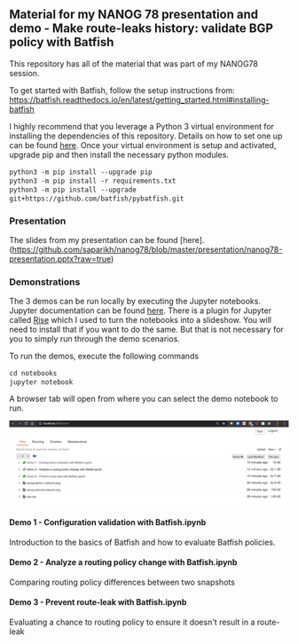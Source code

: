 ## Material for my NANOG 78 presentation and demo - Make route-leaks history: validate BGP policy with Batfish

This repository has all of the material that was part of my NANOG78 session. 

To get started with Batfish, follow the setup instructions from: 
https://batfish.readthedocs.io/en/latest/getting_started.html#installing-batfish

I highly recommend that you leverage a Python 3 virtual environment for installing the dependencies of this repository. Details on how to set one up can be found [here](https://docs.python.org/3/library/venv.html). Once your virtual environment is setup and activated, upgrade pip and then install the necessary python modules.

```
python3 -m pip install --upgrade pip
python3 -m pip install -r requirements.txt
python3 -m pip install --upgrade git+https://github.com/batfish/pybatfish.git
```

### Presentation

The slides from my presentation can be found [here].(https://github.com/saparikh/nanog78/blob/master/presentation/nanog78-presentation.pptx?raw=true)

### Demonstrations

The 3 demos can be run locally by executing the Jupyter notebooks. Jupyter documentation can be found [here](http://jupyter.org/). There is a plugin for Jupyter called [Rise](https://rise.readthedocs.io/en/maint-5.6/) which I used to turn the notebooks into a slideshow. You will need to install that if you want to do the same. But that is not necessary for you to simply run through the demo scenarios.


To run the demos, execute the following commands
```
cd notebooks
jupyter notebook
```

A browser tab will open from where you can select the demo notebook to run.

![](./assets/jupyter-homepage.png)

#### Demo 1 - Configuration validation with Batfish.ipynb

Introduction to the basics of Batfish and how to evaluate Batfish policies.

#### Demo 2 - Analyze a routing policy change with Batfish.ipynb

Comparing routing policy differences between two snapshots

#### Demo 3 - Prevent route-leak with Batfish.ipynb

Evaluating a chance to routing policy to ensure it doesn't result in a route-leak
